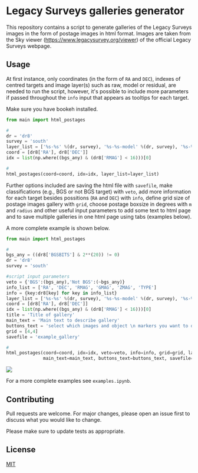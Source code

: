 # Legacy Surveys galleries generator

This repository contains a script to generate galleries of the Legacy Surveys images in the form of postage images in html format. Images are taken from the Sky viewer (https://www.legacysurvey.org/viewer) of the official Legacy Surveys webpage.


## Usage
At first instance, only coordinates (in the form of `RA` and `DEC`), indexes of centred targets and image layer(s) such as raw, model or residual, are needed to run the script, however, it's possible to include more parameters if passed throughout the `info` input that appears as tooltips for each target.

Make sure you have bookeh installed.

```python
from main import html_postages

#
dr = 'dr8'
survey = 'south'
layer_list = ['%s-%s' %(dr, survey), '%s-%s-model' %(dr, survey), '%s-%s-resid' %(dr, survey)]
coord = [dr8['RA'], dr8['DEC']]
idx = list(np.where((bgs_any) & (dr8['RMAG'] < 16)))[0]

#
html_postages(coord=coord, idx=idx, layer_list=layer_list)
```
Further options included are saving the html file with `savefile`, make classifications (e.g., BGS or not BGS target) with `veto`, add more information for each target besides possitions (`RA` and `DEC`) with `info`, define grid size of postage images gallery with `grid`, choose postage boxsize in degrees with `m` and `radius` and other useful input parameters to add some text to html page and to save multiple galleries in one html page using tabs (examples below).

A more complete example is shown below.

```python
from main import html_postages

#
bgs_any = ((dr8['BGSBITS'] & 2**(20)) != 0)
dr = 'dr8'
survey = 'south'

#script input parameters
veto = {'BGS':(bgs_any),'Not BGS':(~bgs_any)}
info_list = ['RA', 'DEC', 'RMAG', 'GMAG', 'ZMAG', 'TYPE']
info = {key:dr8[key] for key in info_list}
layer_list = ['%s-%s' %(dr, survey), '%s-%s-model' %(dr, survey), '%s-%s-resid' %(dr, survey)]
coord = [dr8['RA'], dr8['DEC']]
idx = list(np.where((bgs_any) & (dr8['RMAG'] < 16)))[0]
title = 'Title of gallery'
main_text = 'Main text to describe gallery'
buttons_text = 'select which images and object \n markers you want to display'
grid = [4,4]
savefile = 'example_gallery'

#
html_postages(coord=coord, idx=idx, veto=veto, info=info, grid=grid, layer_list=layer_list, title=title, 
              main_text=main_text, buttons_text=buttons_text, savefile=savefile)

```

![](gallery_example.gif)

For a more complete examples see `examples.ipynb`.

## Contributing
Pull requests are welcome. For major changes, please open an issue first to discuss what you would like to change.

Please make sure to update tests as appropriate.

## License
[MIT](https://choosealicense.com/licenses/mit/)

